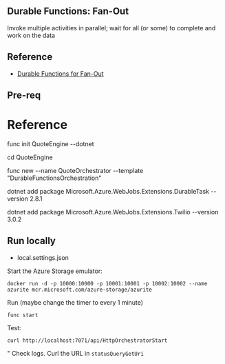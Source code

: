 ## Durable Functions: Fan-Out

Invoke multiple activities in parallel; wait for all (or some) to complete and work on the data

## Reference

- [Durable Functions for Fan-Out](https://learn.microsoft.com/en-us/azure/azure-functions/durable/durable-functions-overview?tabs=csharp#human)


## Pre-req

# Reference



func init QuoteEngine --dotnet 

cd QuoteEngine

func new --name QuoteOrchestrator --template "DurableFunctionsOrchestration"

dotnet add package Microsoft.Azure.WebJobs.Extensions.DurableTask --version 2.8.1

dotnet add package  Microsoft.Azure.WebJobs.Extensions.Twilio --version 3.0.2


## Run locally

- local.settings.json

Start the Azure Storage emulator:

```
docker run -d -p 10000:10000 -p 10001:10001 -p 10002:10002 --name azurite mcr.microsoft.com/azure-storage/azurite
```

Run (maybe change the timer to every 1 minute)

```
func start
```

Test:

```
curl http://localhost:7071/api/HttpOrchestratorStart
```
"
Check logs. Curl the URL in `statusQueryGetUri`
